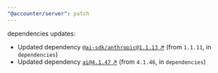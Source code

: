 ```yaml
---
"@accounter/server": patch
---
```

dependencies updates:
  - Updated dependency [`@ai-sdk/anthropic@1.1.13` ↗︎](https://www.npmjs.com/package/@ai-sdk/anthropic/v/1.1.13) (from `1.1.11`, in `dependencies`)
  - Updated dependency [`ai@4.1.47` ↗︎](https://www.npmjs.com/package/ai/v/4.1.47) (from `4.1.46`, in `dependencies`)
